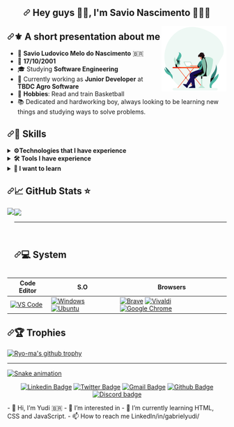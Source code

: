 <article class="markdown-body entry-content container-lg f5" itemprop="text"><h1 align="center"><a id="user-content--hey-guys--im-savio-nascimento----" class="anchor" aria-hidden="true" href="#-hey-guys--im-savio-nascimento----"><svg class="octicon octicon-link" viewBox="0 0 16 16" version="1.1" width="16" height="16" aria-hidden="true"><path fill-rule="evenodd" d="M7.775 3.275a.75.75 0 001.06 1.06l1.25-1.25a2 2 0 112.83 2.83l-2.5 2.5a2 2 0 01-2.83 0 .75.75 0 00-1.06 1.06 3.5 3.5 0 004.95 0l2.5-2.5a3.5 3.5 0 00-4.95-4.95l-1.25 1.25zm-4.69 9.64a2 2 0 010-2.83l2.5-2.5a2 2 0 012.83 0 .75.75 0 001.06-1.06 3.5 3.5 0 00-4.95 0l-2.5 2.5a3.5 3.5 0 004.95 4.95l1.25-1.25a.75.75 0 00-1.06-1.06l-1.25 1.25a2 2 0 01-2.83 0z"></path></svg></a> Hey guys 👋🏽, I'm Savio Nascimento  👨🏽&zwj;💻  </h1>
<div align="right">
</div>
<p><a target="_blank" rel="noopener noreferrer" href="https://github.com/chandan-reddy-k/chandan-reddy-k/blob/master/assets/coding.gif"><img src="https://github.com/chandan-reddy-k/chandan-reddy-k/raw/master/assets/coding.gif" width="150" align="right" style="max-width: 100%;"></a></p>
<h2><a id="user-content-️-a-short-presentation-about-me" class="anchor" aria-hidden="true" href="#️-a-short-presentation-about-me"><svg class="octicon octicon-link" viewBox="0 0 16 16" version="1.1" width="16" height="16" aria-hidden="true"><path fill-rule="evenodd" d="M7.775 3.275a.75.75 0 001.06 1.06l1.25-1.25a2 2 0 112.83 2.83l-2.5 2.5a2 2 0 01-2.83 0 .75.75 0 00-1.06 1.06 3.5 3.5 0 004.95 0l2.5-2.5a3.5 3.5 0 00-4.95-4.95l-1.25 1.25zm-4.69 9.64a2 2 0 010-2.83l2.5-2.5a2 2 0 012.83 0 .75.75 0 001.06-1.06 3.5 3.5 0 00-4.95 0l-2.5 2.5a3.5 3.5 0 004.95 4.95l1.25-1.25a.75.75 0 00-1.06-1.06l-1.25 1.25a2 2 0 01-2.83 0z"></path></svg></a><g-emoji class="g-emoji" alias="fleur_de_lis" fallback-src="https://github.githubassets.com/images/icons/emoji/unicode/269c.png">⚜️</g-emoji> A short presentation about me</h2>
<ul>
<li><g-emoji class="g-emoji" alias="telescope" fallback-src="https://github.githubassets.com/images/icons/emoji/unicode/1f52d.png">🔭</g-emoji> <strong>Savio Ludovico Melo do Nascimento</strong> <g-emoji class="g-emoji" alias="brazil" fallback-src="https://github.githubassets.com/images/icons/emoji/unicode/1f1e7-1f1f7.png">🇧🇷</g-emoji></li>
<li><g-emoji class="g-emoji" alias="tada" fallback-src="https://github.githubassets.com/images/icons/emoji/unicode/1f389.png">🎉</g-emoji> <strong>17/10/2001</strong></li>
<li><g-emoji class="g-emoji" alias="mortar_board" fallback-src="https://github.githubassets.com/images/icons/emoji/unicode/1f393.png">🎓</g-emoji> Studying <strong>Software Engineering</strong></li>
<li><g-emoji class="g-emoji" alias="seedling" fallback-src="https://github.githubassets.com/images/icons/emoji/unicode/1f331.png">🌱</g-emoji> Currently working as <strong>Junior Developer</strong> at <strong>TBDC Agro Software</strong></li>
<li><g-emoji class="g-emoji" alias="basketball" fallback-src="https://github.githubassets.com/images/icons/emoji/unicode/1f3c0.png">🏀</g-emoji> <strong>Hobbies</strong>: Read and train Basketball</li>
<li><g-emoji class="g-emoji" alias="books" fallback-src="https://github.githubassets.com/images/icons/emoji/unicode/1f4da.png">📚</g-emoji> Dedicated and hardworking boy, always looking to be learning new things and studying ways to solve problems.</li>
</ul>

<h2><a id="user-content--skills" class="anchor" aria-hidden="true" href="#-skills"><svg class="octicon octicon-link" viewBox="0 0 16 16" version="1.1" width="16" height="16" aria-hidden="true"><path fill-rule="evenodd" d="M7.775 3.275a.75.75 0 001.06 1.06l1.25-1.25a2 2 0 112.83 2.83l-2.5 2.5a2 2 0 01-2.83 0 .75.75 0 00-1.06 1.06 3.5 3.5 0 004.95 0l2.5-2.5a3.5 3.5 0 00-4.95-4.95l-1.25 1.25zm-4.69 9.64a2 2 0 010-2.83l2.5-2.5a2 2 0 012.83 0 .75.75 0 001.06-1.06 3.5 3.5 0 00-4.95 0l-2.5 2.5a3.5 3.5 0 004.95 4.95l1.25-1.25a.75.75 0 00-1.06-1.06l-1.25 1.25a2 2 0 01-2.83 0z"></path></svg></a><g-emoji class="g-emoji" alias="briefcase" fallback-src="https://github.githubassets.com/images/icons/emoji/unicode/1f4bc.png">💼</g-emoji> Skills</h2>
<details>
<summary>
  <strong><g-emoji class="g-emoji" alias="gear" fallback-src="https://github.githubassets.com/images/icons/emoji/unicode/2699.png">⚙</g-emoji>Technologies that I have experience</strong>
</summary>
<br>
<p><a target="_blank" rel="noopener noreferrer" href="https://camo.githubusercontent.com/1552d2596cea2d6a701b5df74c7fecfd7e3af38daf3de396c40dee419139a266/68747470733a2f2f696d672e736869656c64732e696f2f62616467652f48544d4c352d4533344632363f7374796c653d666c6174266c6f676f3d68746d6c35266c6f676f436f6c6f723d7768697465"><img src="https://camo.githubusercontent.com/1552d2596cea2d6a701b5df74c7fecfd7e3af38daf3de396c40dee419139a266/68747470733a2f2f696d672e736869656c64732e696f2f62616467652f48544d4c352d4533344632363f7374796c653d666c6174266c6f676f3d68746d6c35266c6f676f436f6c6f723d7768697465" alt="HTML5" data-canonical-src="https://img.shields.io/badge/HTML5-E34F26?style=flat&amp;logo=html5&amp;logoColor=white" style="max-width: 100%;"></a>
<a target="_blank" rel="noopener noreferrer" href="https://camo.githubusercontent.com/aa89e8c48bfb66401e4886a979b805fd74e45f50540efe10a90c76c3d96e2488/68747470733a2f2f696d672e736869656c64732e696f2f62616467652f435353332d3135373242363f7374796c653d666c6174266c6f676f3d63737333266c6f676f436f6c6f723d7768697465"><img src="https://camo.githubusercontent.com/aa89e8c48bfb66401e4886a979b805fd74e45f50540efe10a90c76c3d96e2488/68747470733a2f2f696d672e736869656c64732e696f2f62616467652f435353332d3135373242363f7374796c653d666c6174266c6f676f3d63737333266c6f676f436f6c6f723d7768697465" alt="CSS3" data-canonical-src="https://img.shields.io/badge/CSS3-1572B6?style=flat&amp;logo=css3&amp;logoColor=white" style="max-width: 100%;"></a>
<a target="_blank" rel="noopener noreferrer" href="https://camo.githubusercontent.com/084c9f1ebe6a6be54fe329d3a1008906f19a14c658ba92f12e155ecf5b8c56cc/68747470733a2f2f696d672e736869656c64732e696f2f62616467652f4d61726b646f776e2d3030303030303f7374796c653d666c6174266c6f676f3d6d61726b646f776e266c6f676f436f6c6f723d7768697465"><img src="https://camo.githubusercontent.com/084c9f1ebe6a6be54fe329d3a1008906f19a14c658ba92f12e155ecf5b8c56cc/68747470733a2f2f696d672e736869656c64732e696f2f62616467652f4d61726b646f776e2d3030303030303f7374796c653d666c6174266c6f676f3d6d61726b646f776e266c6f676f436f6c6f723d7768697465" alt="Markdown" data-canonical-src="https://img.shields.io/badge/Markdown-000000?style=flat&amp;logo=markdown&amp;logoColor=white" style="max-width: 100%;"></a>
<a target="_blank" rel="noopener noreferrer" href="https://camo.githubusercontent.com/0734b6e3e51fd74ee64632164fe978eeaa0fdc4c3bc8d05b7d47e03c4d8a3203/68747470733a2f2f696d672e736869656c64732e696f2f62616467652f4a6176615363726970742d4637444631453f7374796c653d666c6174266c6f676f3d6a617661736372697074266c6f676f436f6c6f723d626c61636b"><img src="https://camo.githubusercontent.com/0734b6e3e51fd74ee64632164fe978eeaa0fdc4c3bc8d05b7d47e03c4d8a3203/68747470733a2f2f696d672e736869656c64732e696f2f62616467652f4a6176615363726970742d4637444631453f7374796c653d666c6174266c6f676f3d6a617661736372697074266c6f676f436f6c6f723d626c61636b" alt="JavaScript" data-canonical-src="https://img.shields.io/badge/JavaScript-F7DF1E?style=flat&amp;logo=javascript&amp;logoColor=black" style="max-width: 100%;"></a>
<a target="_blank" rel="noopener noreferrer" href="https://camo.githubusercontent.com/a7b6a069b450cce21b831c61287ef944c6b21d0b800b0f4607b48dbd75850974/68747470733a2f2f696d672e736869656c64732e696f2f62616467652f547970655363726970742d3030374143433f7374796c653d666c6174266c6f676f3d74797065736372697074266c6f676f436f6c6f723d7768697465"><img src="https://camo.githubusercontent.com/a7b6a069b450cce21b831c61287ef944c6b21d0b800b0f4607b48dbd75850974/68747470733a2f2f696d672e736869656c64732e696f2f62616467652f547970655363726970742d3030374143433f7374796c653d666c6174266c6f676f3d74797065736372697074266c6f676f436f6c6f723d7768697465" alt="TypeScript" data-canonical-src="https://img.shields.io/badge/TypeScript-007ACC?style=flat&amp;logo=typescript&amp;logoColor=white" style="max-width: 100%;"></a>
<a target="_blank" rel="noopener noreferrer" href="https://camo.githubusercontent.com/ec5f891b7745d1db84884e6febdd9a87dfe5ceead344c35544a82cd08a1c0006/68747470733a2f2f696d672e736869656c64732e696f2f62616467652f5675652e6a732d3335343935453f7374796c653d666c6174266c6f676f3d767565646f746a73266c6f676f436f6c6f723d344643303844"><img src="https://camo.githubusercontent.com/ec5f891b7745d1db84884e6febdd9a87dfe5ceead344c35544a82cd08a1c0006/68747470733a2f2f696d672e736869656c64732e696f2f62616467652f5675652e6a732d3335343935453f7374796c653d666c6174266c6f676f3d767565646f746a73266c6f676f436f6c6f723d344643303844" alt="VueJS" data-canonical-src="https://img.shields.io/badge/Vue.js-35495E?style=flat&amp;logo=vuedotjs&amp;logoColor=4FC08D" style="max-width: 100%;"></a>
<a target="_blank" rel="noopener noreferrer" href="https://camo.githubusercontent.com/1425a3b9cb199684008a72e71c59c0e8e371c0030ed4e56edd295774ae3957e5/68747470733a2f2f696d672e736869656c64732e696f2f62616467652f4e6f64652e6a732d3333393933333f7374796c653d666c6174266c6f676f3d6e6f6465646f746a73266c6f676f436f6c6f723d7768697465"><img src="https://camo.githubusercontent.com/1425a3b9cb199684008a72e71c59c0e8e371c0030ed4e56edd295774ae3957e5/68747470733a2f2f696d672e736869656c64732e696f2f62616467652f4e6f64652e6a732d3333393933333f7374796c653d666c6174266c6f676f3d6e6f6465646f746a73266c6f676f436f6c6f723d7768697465" alt="NodeJS" data-canonical-src="https://img.shields.io/badge/Node.js-339933?style=flat&amp;logo=nodedotjs&amp;logoColor=white" style="max-width: 100%;"></a>
<a target="_blank" rel="noopener noreferrer" href="https://camo.githubusercontent.com/f3b00e51e1d8c3ee05d6fcf81d7e33eb134968afa60fd2ff5888c5b7d7100bcd/68747470733a2f2f696d672e736869656c64732e696f2f62616467652f2d6a6573742d2532334332313332353f7374796c653d666c6174266c6f676f3d6a657374266c6f676f436f6c6f723d7768697465"><img src="https://camo.githubusercontent.com/f3b00e51e1d8c3ee05d6fcf81d7e33eb134968afa60fd2ff5888c5b7d7100bcd/68747470733a2f2f696d672e736869656c64732e696f2f62616467652f2d6a6573742d2532334332313332353f7374796c653d666c6174266c6f676f3d6a657374266c6f676f436f6c6f723d7768697465" alt="Jest" data-canonical-src="https://img.shields.io/badge/-jest-%23C21325?style=flat&amp;logo=jest&amp;logoColor=white" style="max-width: 100%;"></a></p>
</details>
<details>
<summary>
  <strong><g-emoji class="g-emoji" alias="hammer_and_wrench" fallback-src="https://github.githubassets.com/images/icons/emoji/unicode/1f6e0.png">🛠</g-emoji> Tools I have experience</strong>
</summary>
<br>
<p><a target="_blank" rel="noopener noreferrer" href="https://camo.githubusercontent.com/247482f492e6ae85ac3ff395730acfdf85d3b98198096e772da9fb315de1f484/68747470733a2f2f696d672e736869656c64732e696f2f62616467652f4769742d4630353033323f7374796c653d666c6174266c6f676f3d676974266c6f676f436f6c6f723d7768697465"><img src="https://camo.githubusercontent.com/247482f492e6ae85ac3ff395730acfdf85d3b98198096e772da9fb315de1f484/68747470733a2f2f696d672e736869656c64732e696f2f62616467652f4769742d4630353033323f7374796c653d666c6174266c6f676f3d676974266c6f676f436f6c6f723d7768697465" alt="Git" data-canonical-src="https://img.shields.io/badge/Git-F05032?style=flat&amp;logo=git&amp;logoColor=white" style="max-width: 100%;"></a>
<a target="_blank" rel="noopener noreferrer" href="https://camo.githubusercontent.com/dc72fe73865526f2b304a96f878f8aa8ee311bf06f498175db3179e35d1e2c71/68747470733a2f2f696d672e736869656c64732e696f2f62616467652f4769744875622d3130303030303f7374796c653d666c6174266c6f676f3d676974687562266c6f676f436f6c6f723d7768697465"><img src="https://camo.githubusercontent.com/dc72fe73865526f2b304a96f878f8aa8ee311bf06f498175db3179e35d1e2c71/68747470733a2f2f696d672e736869656c64732e696f2f62616467652f4769744875622d3130303030303f7374796c653d666c6174266c6f676f3d676974687562266c6f676f436f6c6f723d7768697465" alt="GitHub" data-canonical-src="https://img.shields.io/badge/GitHub-100000?style=flat&amp;logo=github&amp;logoColor=white" style="max-width: 100%;"></a>
<a target="_blank" rel="noopener noreferrer" href="https://camo.githubusercontent.com/1b756736e374960a174cb6f65083804b2052cd6f6e997af84206794e2ca77f71/68747470733a2f2f696d672e736869656c64732e696f2f62616467652f506f73746d616e2d4646364333373f7374796c653d666c6174266c6f676f3d506f73746d616e266c6f676f436f6c6f723d7768697465"><img src="https://camo.githubusercontent.com/1b756736e374960a174cb6f65083804b2052cd6f6e997af84206794e2ca77f71/68747470733a2f2f696d672e736869656c64732e696f2f62616467652f506f73746d616e2d4646364333373f7374796c653d666c6174266c6f676f3d506f73746d616e266c6f676f436f6c6f723d7768697465" alt="Postman" data-canonical-src="https://img.shields.io/badge/Postman-FF6C37?style=flat&amp;logo=Postman&amp;logoColor=white" style="max-width: 100%;"></a>
<a target="_blank" rel="noopener noreferrer" href="https://camo.githubusercontent.com/89a656890773c7f94e7bd49ebe22981d9154ee1bf26f8f5a149b9f3811836963/68747470733a2f2f696d672e736869656c64732e696f2f62616467652f417a7572655f4465764f70732d3030373844373f7374796c653d666c6174266c6f676f3d617a7572652d6465766f7073266c6f676f436f6c6f723d7768697465"><img src="https://camo.githubusercontent.com/89a656890773c7f94e7bd49ebe22981d9154ee1bf26f8f5a149b9f3811836963/68747470733a2f2f696d672e736869656c64732e696f2f62616467652f417a7572655f4465764f70732d3030373844373f7374796c653d666c6174266c6f676f3d617a7572652d6465766f7073266c6f676f436f6c6f723d7768697465" alt="Azure" data-canonical-src="https://img.shields.io/badge/Azure_DevOps-0078D7?style=flat&amp;logo=azure-devops&amp;logoColor=white" style="max-width: 100%;"></a>
<a target="_blank" rel="noopener noreferrer" href="https://camo.githubusercontent.com/18a8c410d376e898044da2f57db74cac44a5d638983a8c6647ed5ca1fb0c0e60/68747470733a2f2f696d672e736869656c64732e696f2f62616467652f4e6f74696f6e2d2532333030303030302e7376673f7374796c653d666c6174266c6f676f3d6e6f74696f6e266c6f676f436f6c6f723d7768697465"><img src="https://camo.githubusercontent.com/18a8c410d376e898044da2f57db74cac44a5d638983a8c6647ed5ca1fb0c0e60/68747470733a2f2f696d672e736869656c64732e696f2f62616467652f4e6f74696f6e2d2532333030303030302e7376673f7374796c653d666c6174266c6f676f3d6e6f74696f6e266c6f676f436f6c6f723d7768697465" alt="Notion" data-canonical-src="https://img.shields.io/badge/Notion-%23000000.svg?style=flat&amp;logo=notion&amp;logoColor=white" style="max-width: 100%;"></a>
<a target="_blank" rel="noopener noreferrer" href="https://camo.githubusercontent.com/81e833b7c54a2e6e3230d729503aa94f92e72c196d3757a02c251d6a7ad3172e/68747470733a2f2f696d672e736869656c64732e696f2f62616467652f76657263656c2d2532333030303030302e7376673f7374796c653d666c6174266c6f676f3d76657263656c266c6f676f436f6c6f723d7768697465"><img src="https://camo.githubusercontent.com/81e833b7c54a2e6e3230d729503aa94f92e72c196d3757a02c251d6a7ad3172e/68747470733a2f2f696d672e736869656c64732e696f2f62616467652f76657263656c2d2532333030303030302e7376673f7374796c653d666c6174266c6f676f3d76657263656c266c6f676f436f6c6f723d7768697465" alt="Vercel" data-canonical-src="https://img.shields.io/badge/vercel-%23000000.svg?style=flat&amp;logo=vercel&amp;logoColor=white" style="max-width: 100%;"></a>
<a target="_blank" rel="noopener noreferrer" href="https://camo.githubusercontent.com/f57032cdfa9884f57d69ede973b7c876a17afe1519b0aa271e06299651afbf81/68747470733a2f2f696d672e736869656c64732e696f2f62616467652f446973636f72642d3732383944413f7374796c653d666c6174266c6f676f3d646973636f7264266c6f676f436f6c6f723d7768697465"><img src="https://camo.githubusercontent.com/f57032cdfa9884f57d69ede973b7c876a17afe1519b0aa271e06299651afbf81/68747470733a2f2f696d672e736869656c64732e696f2f62616467652f446973636f72642d3732383944413f7374796c653d666c6174266c6f676f3d646973636f7264266c6f676f436f6c6f723d7768697465" alt="Discord" data-canonical-src="https://img.shields.io/badge/Discord-7289DA?style=flat&amp;logo=discord&amp;logoColor=white" style="max-width: 100%;"></a>
<a target="_blank" rel="noopener noreferrer" href="https://camo.githubusercontent.com/0f7e00f902e730176ebe71e96e0b73b33af5e1e9f1914a9fa72f1bcb1ff7f3d2/68747470733a2f2f696d672e736869656c64732e696f2f62616467652f6e706d2d4342333833373f7374796c653d666c6174266c6f676f3d6e706d266c6f676f436f6c6f723d7768697465"><img src="https://camo.githubusercontent.com/0f7e00f902e730176ebe71e96e0b73b33af5e1e9f1914a9fa72f1bcb1ff7f3d2/68747470733a2f2f696d672e736869656c64732e696f2f62616467652f6e706d2d4342333833373f7374796c653d666c6174266c6f676f3d6e706d266c6f676f436f6c6f723d7768697465" alt="NPM" data-canonical-src="https://img.shields.io/badge/npm-CB3837?style=flat&amp;logo=npm&amp;logoColor=white" style="max-width: 100%;"></a>
<a target="_blank" rel="noopener noreferrer" href="https://camo.githubusercontent.com/d33ca31f62f16831e344872f4640355b3121ecde7999ad26e757531a73113e36/68747470733a2f2f696d672e736869656c64732e696f2f62616467652f5961726e2d3243384542423f7374796c653d666c6174266c6f676f3d7961726e266c6f676f436f6c6f723d7768697465"><img src="https://camo.githubusercontent.com/d33ca31f62f16831e344872f4640355b3121ecde7999ad26e757531a73113e36/68747470733a2f2f696d672e736869656c64732e696f2f62616467652f5961726e2d3243384542423f7374796c653d666c6174266c6f676f3d7961726e266c6f676f436f6c6f723d7768697465" alt="Yarn" data-canonical-src="https://img.shields.io/badge/Yarn-2C8EBB?style=flat&amp;logo=yarn&amp;logoColor=white" style="max-width: 100%;"></a></p>
</details>
<details>
<summary>
<strong><g-emoji class="g-emoji" alias="memo" fallback-src="https://github.githubassets.com/images/icons/emoji/unicode/1f4dd.png">📝</g-emoji> I want to learn</strong>
</summary>
<br>
<p><a target="_blank" rel="noopener noreferrer" href="https://camo.githubusercontent.com/e10320df09d2d95e5a1cc8f0ce1b52538db9d62eff2725f3a594995babae60c7/68747470733a2f2f696d672e736869656c64732e696f2f62616467652f52656163742d3230323332413f7374796c653d666c6174266c6f676f3d7265616374266c6f676f436f6c6f723d363144414642"><img src="https://camo.githubusercontent.com/e10320df09d2d95e5a1cc8f0ce1b52538db9d62eff2725f3a594995babae60c7/68747470733a2f2f696d672e736869656c64732e696f2f62616467652f52656163742d3230323332413f7374796c653d666c6174266c6f676f3d7265616374266c6f676f436f6c6f723d363144414642" alt="React" data-canonical-src="https://img.shields.io/badge/React-20232A?style=flat&amp;logo=react&amp;logoColor=61DAFB" style="max-width: 100%;"></a>
<a target="_blank" rel="noopener noreferrer" href="https://camo.githubusercontent.com/6178b4016d360ef3727dd426c34b2cb4fa3d2b402c9725725c40a358815c1e0d/68747470733a2f2f696d672e736869656c64732e696f2f62616467652f5048502d3737374242343f7374796c653d666c6174266c6f676f3d706870266c6f676f436f6c6f723d7768697465"><img src="https://camo.githubusercontent.com/6178b4016d360ef3727dd426c34b2cb4fa3d2b402c9725725c40a358815c1e0d/68747470733a2f2f696d672e736869656c64732e696f2f62616467652f5048502d3737374242343f7374796c653d666c6174266c6f676f3d706870266c6f676f436f6c6f723d7768697465" alt="PHP" data-canonical-src="https://img.shields.io/badge/PHP-777BB4?style=flat&amp;logo=php&amp;logoColor=white" style="max-width: 100%;"></a>
<a target="_blank" rel="noopener noreferrer" href="https://camo.githubusercontent.com/b826072d47a225dd1d3c430e220970cecb331fae79e6a504c412494e98079797/68747470733a2f2f696d672e736869656c64732e696f2f62616467652f4d7953514c2d3030303030463f7374796c653d666c6174266c6f676f3d6d7973716c266c6f676f436f6c6f723d7768697465"><img src="https://camo.githubusercontent.com/b826072d47a225dd1d3c430e220970cecb331fae79e6a504c412494e98079797/68747470733a2f2f696d672e736869656c64732e696f2f62616467652f4d7953514c2d3030303030463f7374796c653d666c6174266c6f676f3d6d7973716c266c6f676f436f6c6f723d7768697465" alt="SQL" data-canonical-src="https://img.shields.io/badge/MySQL-00000F?style=flat&amp;logo=mysql&amp;logoColor=white" style="max-width: 100%;"></a>
<a target="_blank" rel="noopener noreferrer" href="https://camo.githubusercontent.com/87cb211cc18163be81b86e0ed6304dee68c81b9ed0604d419d63e7ecadb0552a/68747470733a2f2f696d672e736869656c64732e696f2f62616467652f534153532d686f7470696e6b2e7376673f7374796c653d666c6174266c6f676f3d53415353266c6f676f436f6c6f723d7768697465"><img src="https://camo.githubusercontent.com/87cb211cc18163be81b86e0ed6304dee68c81b9ed0604d419d63e7ecadb0552a/68747470733a2f2f696d672e736869656c64732e696f2f62616467652f534153532d686f7470696e6b2e7376673f7374796c653d666c6174266c6f676f3d53415353266c6f676f436f6c6f723d7768697465" alt="SASS" data-canonical-src="https://img.shields.io/badge/SASS-hotpink.svg?style=flat&amp;logo=SASS&amp;logoColor=white" style="max-width: 100%;"></a>
<a target="_blank" rel="noopener noreferrer" href="https://camo.githubusercontent.com/5414ad14df60afc3e78ab2e2041a33c2f70f2da6b6bf70c0a7e5c37974c587ad/68747470733a2f2f696d672e736869656c64732e696f2f62616467652f567565746966792d3138363743303f7374796c653d666c6174266c6f676f3d76756574696679266c6f676f436f6c6f723d414544444646"><img src="https://camo.githubusercontent.com/5414ad14df60afc3e78ab2e2041a33c2f70f2da6b6bf70c0a7e5c37974c587ad/68747470733a2f2f696d672e736869656c64732e696f2f62616467652f567565746966792d3138363743303f7374796c653d666c6174266c6f676f3d76756574696679266c6f676f436f6c6f723d414544444646" alt="Vuetify" data-canonical-src="https://img.shields.io/badge/Vuetify-1867C0?style=flat&amp;logo=vuetify&amp;logoColor=AEDDFF" style="max-width: 100%;"></a>
<a target="_blank" rel="noopener noreferrer" href="https://camo.githubusercontent.com/e78bce46905ecdba2f3847c0f60cd0f29f238085f9a4a9dc1c8052d4a3e8219b/68747470733a2f2f696d672e736869656c64732e696f2f62616467652f4d6f6e676f44422d3445413934423f7374796c653d666c6174266c6f676f3d6d6f6e676f6462266c6f676f436f6c6f723d7768697465"><img src="https://camo.githubusercontent.com/e78bce46905ecdba2f3847c0f60cd0f29f238085f9a4a9dc1c8052d4a3e8219b/68747470733a2f2f696d672e736869656c64732e696f2f62616467652f4d6f6e676f44422d3445413934423f7374796c653d666c6174266c6f676f3d6d6f6e676f6462266c6f676f436f6c6f723d7768697465" alt="MongoDB" data-canonical-src="https://img.shields.io/badge/MongoDB-4EA94B?style=flat&amp;logo=mongodb&amp;logoColor=white" style="max-width: 100%;"></a>
<a target="_blank" rel="noopener noreferrer" href="https://camo.githubusercontent.com/1be87b9af49d8bf9852012659906080f489982094256776dbd832f2aae279024/68747470733a2f2f696d672e736869656c64732e696f2f62616467652f496e736f6d6e69612d3538343962653f7374796c653d666c6174266c6f676f3d496e736f6d6e6961266c6f676f436f6c6f723d7768697465"><img src="https://camo.githubusercontent.com/1be87b9af49d8bf9852012659906080f489982094256776dbd832f2aae279024/68747470733a2f2f696d672e736869656c64732e696f2f62616467652f496e736f6d6e69612d3538343962653f7374796c653d666c6174266c6f676f3d496e736f6d6e6961266c6f676f436f6c6f723d7768697465" alt="Insomnia" data-canonical-src="https://img.shields.io/badge/Insomnia-5849be?style=flat&amp;logo=Insomnia&amp;logoColor=white" style="max-width: 100%;"></a>
<a target="_blank" rel="noopener noreferrer" href="https://camo.githubusercontent.com/710d3cde6112b1fab8db0973fcd0dfe4fa87372027d2310c60f17c3e68fff320/68747470733a2f2f696d672e736869656c64732e696f2f62616467652f426f6f7473747261702d3536334437433f7374796c653d666c6174266c6f676f3d626f6f747374726170266c6f676f436f6c6f723d7768697465"><img src="https://camo.githubusercontent.com/710d3cde6112b1fab8db0973fcd0dfe4fa87372027d2310c60f17c3e68fff320/68747470733a2f2f696d672e736869656c64732e696f2f62616467652f426f6f7473747261702d3536334437433f7374796c653d666c6174266c6f676f3d626f6f747374726170266c6f676f436f6c6f723d7768697465" alt="Bootstrap" data-canonical-src="https://img.shields.io/badge/Bootstrap-563D7C?style=flat&amp;logo=bootstrap&amp;logoColor=white" style="max-width: 100%;"></a>
<a target="_blank" rel="noopener noreferrer" href="https://camo.githubusercontent.com/ddb988fb6ac8b7d00be91da770a8ed31c390445d8b1c6b9fcc1f05c397e92d23/68747470733a2f2f696d672e736869656c64732e696f2f62616467652f7374796c65642d2d636f6d706f6e656e74732d4442373039333f7374796c653d666c6174266c6f676f3d7374796c65642d636f6d706f6e656e7473266c6f676f436f6c6f723d7768697465"><img src="https://camo.githubusercontent.com/ddb988fb6ac8b7d00be91da770a8ed31c390445d8b1c6b9fcc1f05c397e92d23/68747470733a2f2f696d672e736869656c64732e696f2f62616467652f7374796c65642d2d636f6d706f6e656e74732d4442373039333f7374796c653d666c6174266c6f676f3d7374796c65642d636f6d706f6e656e7473266c6f676f436f6c6f723d7768697465" alt="StyledComponents" data-canonical-src="https://img.shields.io/badge/styled--components-DB7093?style=flat&amp;logo=styled-components&amp;logoColor=white" style="max-width: 100%;"></a>
<a target="_blank" rel="noopener noreferrer" href="https://camo.githubusercontent.com/dee7c6cfcc94e62dba89e3f05ba94d9712081c9aeaed04f8bf8ada42e3ede5f0/68747470733a2f2f696d672e736869656c64732e696f2f62616467652f4d6174657269616c2d2d55492d3030383143423f7374796c653d666c6174266c6f676f3d6d6174657269616c2d7569266c6f676f436f6c6f723d7768697465"><img src="https://camo.githubusercontent.com/dee7c6cfcc94e62dba89e3f05ba94d9712081c9aeaed04f8bf8ada42e3ede5f0/68747470733a2f2f696d672e736869656c64732e696f2f62616467652f4d6174657269616c2d2d55492d3030383143423f7374796c653d666c6174266c6f676f3d6d6174657269616c2d7569266c6f676f436f6c6f723d7768697465" alt="MaterialUi" data-canonical-src="https://img.shields.io/badge/Material--UI-0081CB?style=flat&amp;logo=material-ui&amp;logoColor=white" style="max-width: 100%;"></a>
<a target="_blank" rel="noopener noreferrer" href="https://camo.githubusercontent.com/9cdcf1ca1f7f9e898da7c26e02d7b7a778bb11fa3828c801736850bfca66043d/68747470733a2f2f696d672e736869656c64732e696f2f62616467652f6e7578742e6a732d3030433538453f7374796c653d666c6174266c6f676f3d6e757874646f746a73266c6f676f436f6c6f723d7768697465"><img src="https://camo.githubusercontent.com/9cdcf1ca1f7f9e898da7c26e02d7b7a778bb11fa3828c801736850bfca66043d/68747470733a2f2f696d672e736869656c64732e696f2f62616467652f6e7578742e6a732d3030433538453f7374796c653d666c6174266c6f676f3d6e757874646f746a73266c6f676f436f6c6f723d7768697465" alt="NuxtJs" data-canonical-src="https://img.shields.io/badge/nuxt.js-00C58E?style=flat&amp;logo=nuxtdotjs&amp;logoColor=white" style="max-width: 100%;"></a>
<a target="_blank" rel="noopener noreferrer" href="https://camo.githubusercontent.com/dd6b3647656fc558ed55910fd45f6423b5f5d4cdc2db731fe505b8cf6e3785f3/68747470733a2f2f696d672e736869656c64732e696f2f62616467652f42756c6d612d3030443142322e7376673f7374796c653d666c6174266c6f676f3d42756c6d61266c6f676f436f6c6f723d7768697465"><img src="https://camo.githubusercontent.com/dd6b3647656fc558ed55910fd45f6423b5f5d4cdc2db731fe505b8cf6e3785f3/68747470733a2f2f696d672e736869656c64732e696f2f62616467652f42756c6d612d3030443142322e7376673f7374796c653d666c6174266c6f676f3d42756c6d61266c6f676f436f6c6f723d7768697465" alt="Bulma" data-canonical-src="https://img.shields.io/badge/Bulma-00D1B2.svg?style=flat&amp;logo=Bulma&amp;logoColor=white" style="max-width: 100%;"></a>
<a target="_blank" rel="noopener noreferrer" href="https://camo.githubusercontent.com/07fd883f7645eff5b652257af43927bd0027a65b9798ef91c5a35766b7d573a3/68747470733a2f2f696d672e736869656c64732e696f2f62616467652f6e6578742e6a732d3030303030303f7374796c653d666c6174266c6f676f3d6e657874646f746a73266c6f676f436f6c6f723d7768697465"><img src="https://camo.githubusercontent.com/07fd883f7645eff5b652257af43927bd0027a65b9798ef91c5a35766b7d573a3/68747470733a2f2f696d672e736869656c64732e696f2f62616467652f6e6578742e6a732d3030303030303f7374796c653d666c6174266c6f676f3d6e657874646f746a73266c6f676f436f6c6f723d7768697465" alt="NextJs" data-canonical-src="https://img.shields.io/badge/next.js-000000?style=flat&amp;logo=nextdotjs&amp;logoColor=white" style="max-width: 100%;"></a>
<a target="_blank" rel="noopener noreferrer" href="https://camo.githubusercontent.com/fda4f86f05378025088132d6aa179004787b865e97c28addd9df9c262bcb89ae/68747470733a2f2f696d672e736869656c64732e696f2f62616467652f66697265626173652d6666636132383f7374796c653d666c6174266c6f676f3d6669726562617365266c6f676f436f6c6f723d626c61636b"><img src="https://camo.githubusercontent.com/fda4f86f05378025088132d6aa179004787b865e97c28addd9df9c262bcb89ae/68747470733a2f2f696d672e736869656c64732e696f2f62616467652f66697265626173652d6666636132383f7374796c653d666c6174266c6f676f3d6669726562617365266c6f676f436f6c6f723d626c61636b" alt="Firebase" data-canonical-src="https://img.shields.io/badge/firebase-ffca28?style=flat&amp;logo=firebase&amp;logoColor=black" style="max-width: 100%;"></a>
<a target="_blank" rel="noopener noreferrer" href="https://camo.githubusercontent.com/f9ce1251ec0ff1f1bde2cb1bea3fc54dd287ff262be51710e42133bc9a7572b5/68747470733a2f2f696d672e736869656c64732e696f2f62616467652f7374726170692d3265376565613f7374796c653d666c6174266c6f676f3d737472617069266c6f676f436f6c6f723d7768697465"><img src="https://camo.githubusercontent.com/f9ce1251ec0ff1f1bde2cb1bea3fc54dd287ff262be51710e42133bc9a7572b5/68747470733a2f2f696d672e736869656c64732e696f2f62616467652f7374726170692d3265376565613f7374796c653d666c6174266c6f676f3d737472617069266c6f676f436f6c6f723d7768697465" alt="Strapi" data-canonical-src="https://img.shields.io/badge/strapi-2e7eea?style=flat&amp;logo=strapi&amp;logoColor=white" style="max-width: 100%;"></a>
<a target="_blank" rel="noopener noreferrer" href="https://camo.githubusercontent.com/c87a6c949283f15b4f67d8864b883395d9a0c9f75175bf50f482d5ee18d14d06/68747470733a2f2f696d672e736869656c64732e696f2f62616467652f7765627061636b2d2532333844443646392e7376673f7374796c653d666c6174266c6f676f3d7765627061636b266c6f676f436f6c6f723d626c61636b"><img src="https://camo.githubusercontent.com/c87a6c949283f15b4f67d8864b883395d9a0c9f75175bf50f482d5ee18d14d06/68747470733a2f2f696d672e736869656c64732e696f2f62616467652f7765627061636b2d2532333844443646392e7376673f7374796c653d666c6174266c6f676f3d7765627061636b266c6f676f436f6c6f723d626c61636b" alt="Webpack" data-canonical-src="https://img.shields.io/badge/webpack-%238DD6F9.svg?style=flat&amp;logo=webpack&amp;logoColor=black" style="max-width: 100%;"></a>
<a target="_blank" rel="noopener noreferrer" href="https://camo.githubusercontent.com/f500e250935a540c4c03221c68319a85630e4e5f3107485f41dac63be6aa466e/68747470733a2f2f696d672e736869656c64732e696f2f62616467652f496f6e69632d3338383046463f7374796c653d666c6174266c6f676f3d696f6e6963266c6f676f436f6c6f723d7768697465"><img src="https://camo.githubusercontent.com/f500e250935a540c4c03221c68319a85630e4e5f3107485f41dac63be6aa466e/68747470733a2f2f696d672e736869656c64732e696f2f62616467652f496f6e69632d3338383046463f7374796c653d666c6174266c6f676f3d696f6e6963266c6f676f436f6c6f723d7768697465" alt="Ionic" data-canonical-src="https://img.shields.io/badge/Ionic-3880FF?style=flat&amp;logo=ionic&amp;logoColor=white" style="max-width: 100%;"></a>
<a target="_blank" rel="noopener noreferrer" href="https://camo.githubusercontent.com/31e093e2c90e003ff67d8255aa91f22c746b8e1f9f2ac6449baf09654e988436/68747470733a2f2f696d672e736869656c64732e696f2f62616467652f456c656374726f6e2d3139313937303f7374796c653d666c6174266c6f676f3d456c656374726f6e266c6f676f436f6c6f723d7768697465"><img src="https://camo.githubusercontent.com/31e093e2c90e003ff67d8255aa91f22c746b8e1f9f2ac6449baf09654e988436/68747470733a2f2f696d672e736869656c64732e696f2f62616467652f456c656374726f6e2d3139313937303f7374796c653d666c6174266c6f676f3d456c656374726f6e266c6f676f436f6c6f723d7768697465" alt="Electron.js" data-canonical-src="https://img.shields.io/badge/Electron-191970?style=flat&amp;logo=Electron&amp;logoColor=white" style="max-width: 100%;"></a>
<a target="_blank" rel="noopener noreferrer" href="https://camo.githubusercontent.com/581474a61d4b0a57672af9c407a2932f21d3316b9d262cc4746e2d285985200c/68747470733a2f2f696d672e736869656c64732e696f2f62616467652f52656163745f4e61746976652d3230323332413f7374796c653d666c6174266c6f676f3d7265616374266c6f676f436f6c6f723d363144414642"><img src="https://camo.githubusercontent.com/581474a61d4b0a57672af9c407a2932f21d3316b9d262cc4746e2d285985200c/68747470733a2f2f696d672e736869656c64732e696f2f62616467652f52656163745f4e61746976652d3230323332413f7374796c653d666c6174266c6f676f3d7265616374266c6f676f436f6c6f723d363144414642" alt="ReactiveNative" data-canonical-src="https://img.shields.io/badge/React_Native-20232A?style=flat&amp;logo=react&amp;logoColor=61DAFB" style="max-width: 100%;"></a>
<a target="_blank" rel="noopener noreferrer" href="https://camo.githubusercontent.com/8967990bec828e2176208e5710b68f88ba04f23ae007c5977f6dfebeb0e6b6bf/68747470733a2f2f696d672e736869656c64732e696f2f62616467652f2d4669676d612d3036303630363f7374796c653d666c6174266c6f676f3d4669676d61"><img src="https://camo.githubusercontent.com/8967990bec828e2176208e5710b68f88ba04f23ae007c5977f6dfebeb0e6b6bf/68747470733a2f2f696d672e736869656c64732e696f2f62616467652f2d4669676d612d3036303630363f7374796c653d666c6174266c6f676f3d4669676d61" alt="Figma" data-canonical-src="https://img.shields.io/badge/-Figma-060606?style=flat&amp;logo=Figma" style="max-width: 100%;"></a>
<a target="_blank" rel="noopener noreferrer" href="https://camo.githubusercontent.com/e7b9aa5f16dc14657a53a83625343b3786e69a35644c48c8c1c3bf040d17f609/68747470733a2f2f696d672e736869656c64732e696f2f62616467652f4865726f6b752d3433303039383f7374796c653d666c6174266c6f676f3d6865726f6b75266c6f676f436f6c6f723d7768697465"><img src="https://camo.githubusercontent.com/e7b9aa5f16dc14657a53a83625343b3786e69a35644c48c8c1c3bf040d17f609/68747470733a2f2f696d672e736869656c64732e696f2f62616467652f4865726f6b752d3433303039383f7374796c653d666c6174266c6f676f3d6865726f6b75266c6f676f436f6c6f723d7768697465" alt="Heroku" data-canonical-src="https://img.shields.io/badge/Heroku-430098?style=flat&amp;logo=heroku&amp;logoColor=white" style="max-width: 100%;"></a>
<a target="_blank" rel="noopener noreferrer" href="https://camo.githubusercontent.com/c2f5d33b8fb18103b0045f16faac86db4388c347844a240574eec2a5508c6d7c/68747470733a2f2f696d672e736869656c64732e696f2f62616467652f42756566792d3739353744353f7374796c653d666c6174266c6f676f3d6275656679266c6f676f436f6c6f723d343832383945"><img src="https://camo.githubusercontent.com/c2f5d33b8fb18103b0045f16faac86db4388c347844a240574eec2a5508c6d7c/68747470733a2f2f696d672e736869656c64732e696f2f62616467652f42756566792d3739353744353f7374796c653d666c6174266c6f676f3d6275656679266c6f676f436f6c6f723d343832383945" alt="Buefy" data-canonical-src="https://img.shields.io/badge/Buefy-7957D5?style=flat&amp;logo=buefy&amp;logoColor=48289E" style="max-width: 100%;"></a>
<a target="_blank" rel="noopener noreferrer" href="https://camo.githubusercontent.com/b3010a63aacf785d717bfcd6ca376473fc31655e4c2d0f9826504bbebb397a4d/68747470733a2f2f696d672e736869656c64732e696f2f62616467652f657870726573732e6a732d2532333430346435392e7376673f7374796c653d666c6174266c6f676f3d65787072657373266c6f676f436f6c6f723d253233363144414642"><img src="https://camo.githubusercontent.com/b3010a63aacf785d717bfcd6ca376473fc31655e4c2d0f9826504bbebb397a4d/68747470733a2f2f696d672e736869656c64732e696f2f62616467652f657870726573732e6a732d2532333430346435392e7376673f7374796c653d666c6174266c6f676f3d65787072657373266c6f676f436f6c6f723d253233363144414642" alt="Express.js" data-canonical-src="https://img.shields.io/badge/express.js-%23404d59.svg?style=flat&amp;logo=express&amp;logoColor=%2361DAFB" style="max-width: 100%;"></a>
<a target="_blank" rel="noopener noreferrer" href="https://camo.githubusercontent.com/522e83c212ac52ad3b1bde65d8fd1efc14b23a0394fb5cfa27ffcbb926647eb2/68747470733a2f2f696d672e736869656c64732e696f2f62616467652f6e65746c6966792d2532333030303030302e7376673f7374796c653d666c6174266c6f676f3d6e65746c696679266c6f676f436f6c6f723d23303043374237"><img src="https://camo.githubusercontent.com/522e83c212ac52ad3b1bde65d8fd1efc14b23a0394fb5cfa27ffcbb926647eb2/68747470733a2f2f696d672e736869656c64732e696f2f62616467652f6e65746c6966792d2532333030303030302e7376673f7374796c653d666c6174266c6f676f3d6e65746c696679266c6f676f436f6c6f723d23303043374237" alt="Netlify" data-canonical-src="https://img.shields.io/badge/netlify-%23000000.svg?style=flat&amp;logo=netlify&amp;logoColor=#00C7B7" style="max-width: 100%;"></a>
<a target="_blank" rel="noopener noreferrer" href="https://camo.githubusercontent.com/08bee4768ef72a48d6036c78c789362ff66aca54648750e62207bd14a8434b75/68747470733a2f2f696d672e736869656c64732e696f2f62616467652f646f636b65722d2532333064623765642e7376673f7374796c653d666c6174266c6f676f3d646f636b6572266c6f676f436f6c6f723d7768697465"><img src="https://camo.githubusercontent.com/08bee4768ef72a48d6036c78c789362ff66aca54648750e62207bd14a8434b75/68747470733a2f2f696d672e736869656c64732e696f2f62616467652f646f636b65722d2532333064623765642e7376673f7374796c653d666c6174266c6f676f3d646f636b6572266c6f676f436f6c6f723d7768697465" alt="Docker" data-canonical-src="https://img.shields.io/badge/docker-%230db7ed.svg?style=flat&amp;logo=docker&amp;logoColor=white" style="max-width: 100%;"></a>
<a target="_blank" rel="noopener noreferrer" href="https://camo.githubusercontent.com/e1fe447f7dd54f6db7c61170e54c11c8e49606a03cbb080a9a6754ea35c4cdfd/68747470733a2f2f696d672e736869656c64732e696f2f62616467652f426162656c2d4639444333653f7374796c653d666c6174266c6f676f3d626162656c266c6f676f436f6c6f723d626c61636b"><img src="https://camo.githubusercontent.com/e1fe447f7dd54f6db7c61170e54c11c8e49606a03cbb080a9a6754ea35c4cdfd/68747470733a2f2f696d672e736869656c64732e696f2f62616467652f426162656c2d4639444333653f7374796c653d666c6174266c6f676f3d626162656c266c6f676f436f6c6f723d626c61636b" alt="Babel" data-canonical-src="https://img.shields.io/badge/Babel-F9DC3e?style=flat&amp;logo=babel&amp;logoColor=black" style="max-width: 100%;"></a>
<a target="_blank" rel="noopener noreferrer" href="https://camo.githubusercontent.com/bf5645809d602700e56994c5ac5d5e312aa3d4895fd03a8a2ba6e6127821e4b8/68747470733a2f2f696d672e736869656c64732e696f2f62616467652f4772617068516c2d4531303039383f7374796c653d666c6174266c6f676f3d6772617068716c266c6f676f436f6c6f723d7768697465"><img src="https://camo.githubusercontent.com/bf5645809d602700e56994c5ac5d5e312aa3d4895fd03a8a2ba6e6127821e4b8/68747470733a2f2f696d672e736869656c64732e696f2f62616467652f4772617068516c2d4531303039383f7374796c653d666c6174266c6f676f3d6772617068716c266c6f676f436f6c6f723d7768697465" alt="Graphql" data-canonical-src="https://img.shields.io/badge/GraphQl-E10098?style=flat&amp;logo=graphql&amp;logoColor=white" style="max-width: 100%;"></a></p>
</details>
<h2><a id="user-content--github-stats-" class="anchor" aria-hidden="true" href="#-github-stats-"><svg class="octicon octicon-link" viewBox="0 0 16 16" version="1.1" width="16" height="16" aria-hidden="true"><path fill-rule="evenodd" d="M7.775 3.275a.75.75 0 001.06 1.06l1.25-1.25a2 2 0 112.83 2.83l-2.5 2.5a2 2 0 01-2.83 0 .75.75 0 00-1.06 1.06 3.5 3.5 0 004.95 0l2.5-2.5a3.5 3.5 0 00-4.95-4.95l-1.25 1.25zm-4.69 9.64a2 2 0 010-2.83l2.5-2.5a2 2 0 012.83 0 .75.75 0 001.06-1.06 3.5 3.5 0 00-4.95 0l-2.5 2.5a3.5 3.5 0 004.95 4.95l1.25-1.25a.75.75 0 00-1.06-1.06l-1.25 1.25a2 2 0 01-2.83 0z"></path></svg></a><g-emoji class="g-emoji" alias="chart_with_upwards_trend" fallback-src="https://github.githubassets.com/images/icons/emoji/unicode/1f4c8.png">📈</g-emoji> GitHub Stats <g-emoji class="g-emoji" alias="star" fallback-src="https://github.githubassets.com/images/icons/emoji/unicode/2b50.png">⭐</g-emoji></h2>
<a href="https://github.com/savionascimentodev">
  <img align="left" height="160px" src="https://camo.githubusercontent.com/8373db341803232201e923334a818c9f1f0edcf2e898de14640926a7c84f5ca9/68747470733a2f2f6769746875622d726561646d652d73746174732e76657263656c2e6170702f6170693f757365726e616d653d736176696f6e617363696d656e746f6465762673686f775f69636f6e733d74727565267468656d653d676f7468616d" data-canonical-src="https://github-readme-stats.vercel.app/api?username=savionascimentodev&amp;show_icons=true&amp;theme=gotham" style="max-width: 100%;">
</a>
<a href="https://github.com/savionascimentodev">
  <img align="center" height="160px" src="https://camo.githubusercontent.com/d4c082b9cdb0e01b34a8454666f5a190cea89e0862e60226054348b7eaf43725/68747470733a2f2f6769746875622d726561646d652d73746174732e76657263656c2e6170702f6170692f746f702d6c616e67732f3f757365726e616d653d736176696f6e617363696d656e746f646576266c61796f75743d636f6d70616374267468656d653d676f7468616d" data-canonical-src="https://github-readme-stats.vercel.app/api/top-langs/?username=savionascimentodev&amp;layout=compact&amp;theme=gotham" style="max-width: 100%;">
</a>

<hr>
<p><a target="_blank" rel="noopener noreferrer" href="https://camo.githubusercontent.com/3dce1da8424e9c9776b84e26d3e5b667b4dca026f9cb10e866b674ef9ea46c2a/68747470733a2f2f6769746875622d726561646d652d73747265616b2d73746174732e6865726f6b756170702e636f6d2f3f757365723d736176696f6e617363696d656e746f646576"><img src="https://camo.githubusercontent.com/3dce1da8424e9c9776b84e26d3e5b667b4dca026f9cb10e866b674ef9ea46c2a/68747470733a2f2f6769746875622d726561646d652d73747265616b2d73746174732e6865726f6b756170702e636f6d2f3f757365723d736176696f6e617363696d656e746f646576" alt="" data-canonical-src="https://github-readme-streak-stats.herokuapp.com/?user=savionascimentodev" style="max-width: 100%;"></a></p>
<h2><a id="user-content--system" class="anchor" aria-hidden="true" href="#-system"><svg class="octicon octicon-link" viewBox="0 0 16 16" version="1.1" width="16" height="16" aria-hidden="true"><path fill-rule="evenodd" d="M7.775 3.275a.75.75 0 001.06 1.06l1.25-1.25a2 2 0 112.83 2.83l-2.5 2.5a2 2 0 01-2.83 0 .75.75 0 00-1.06 1.06 3.5 3.5 0 004.95 0l2.5-2.5a3.5 3.5 0 00-4.95-4.95l-1.25 1.25zm-4.69 9.64a2 2 0 010-2.83l2.5-2.5a2 2 0 012.83 0 .75.75 0 001.06-1.06 3.5 3.5 0 00-4.95 0l-2.5 2.5a3.5 3.5 0 004.95 4.95l1.25-1.25a.75.75 0 00-1.06-1.06l-1.25 1.25a2 2 0 01-2.83 0z"></path></svg></a><g-emoji class="g-emoji" alias="computer" fallback-src="https://github.githubassets.com/images/icons/emoji/unicode/1f4bb.png">💻</g-emoji> System</h2>
<table>
<thead>
<tr>
<th>Code Editor</th>
<th>S.O</th>
<th>Browsers</th>
</tr>
</thead>
<tbody>
<tr>
<td><a target="_blank" rel="noopener noreferrer" href="https://camo.githubusercontent.com/11a1f0f42c5aba5623fdf929f21fbaf772aa4c15d588148df3a23b814af7807e/687474703a2f2f696d672e736869656c64732e696f2f62616467652f2d5653253230436f64652d3030374143433f7374796c653d666c61742d737175617265266c6f676f3d76697375616c2d73747564696f2d636f6465"><img src="https://camo.githubusercontent.com/11a1f0f42c5aba5623fdf929f21fbaf772aa4c15d588148df3a23b814af7807e/687474703a2f2f696d672e736869656c64732e696f2f62616467652f2d5653253230436f64652d3030374143433f7374796c653d666c61742d737175617265266c6f676f3d76697375616c2d73747564696f2d636f6465" alt="VS Code" data-canonical-src="http://img.shields.io/badge/-VS%20Code-007ACC?style=flat-square&amp;logo=visual-studio-code" style="max-width: 100%;"></a></td>
<td><a target="_blank" rel="noopener noreferrer" href="https://camo.githubusercontent.com/6237d6c3bb6ad7fcb9b47d79bc786807b273945cc41f63e8557322177a69797e/687474703a2f2f696d672e736869656c64732e696f2f62616467652f2d57696e646f77732d3030373844363f7374796c653d666c61742d737175617265266c6f676f3d77696e646f7773266c6f676f436f6c6f723d666666666666"><img src="https://camo.githubusercontent.com/6237d6c3bb6ad7fcb9b47d79bc786807b273945cc41f63e8557322177a69797e/687474703a2f2f696d672e736869656c64732e696f2f62616467652f2d57696e646f77732d3030373844363f7374796c653d666c61742d737175617265266c6f676f3d77696e646f7773266c6f676f436f6c6f723d666666666666" alt="Windows" data-canonical-src="http://img.shields.io/badge/-Windows-0078D6?style=flat-square&amp;logo=windows&amp;logoColor=ffffff" style="max-width: 100%;"></a> <a target="_blank" rel="noopener noreferrer" href="https://camo.githubusercontent.com/6dfdf056f3db780c5609809cd41569572893bd21637b42c993e3ca2866952bad/68747470733a2f2f696d672e736869656c64732e696f2f62616467652f5562756e74752d4539353432303f7374796c653d666c6174266c6f676f3d7562756e7475266c6f676f436f6c6f723d7768697465"><img src="https://camo.githubusercontent.com/6dfdf056f3db780c5609809cd41569572893bd21637b42c993e3ca2866952bad/68747470733a2f2f696d672e736869656c64732e696f2f62616467652f5562756e74752d4539353432303f7374796c653d666c6174266c6f676f3d7562756e7475266c6f676f436f6c6f723d7768697465" alt="Ubuntu" data-canonical-src="https://img.shields.io/badge/Ubuntu-E95420?style=flat&amp;logo=ubuntu&amp;logoColor=white" style="max-width: 100%;"></a></td>
<td><a target="_blank" rel="noopener noreferrer" href="https://camo.githubusercontent.com/7e16533b4d9826e2810422134cffa2abed8ba56f4c1ba668f5dbd57690db540f/68747470733a2f2f696d672e736869656c64732e696f2f62616467652f42726176652d4642353432423f7374796c653d666c6174266c6f676f3d4272617665266c6f676f436f6c6f723d7768697465"><img src="https://camo.githubusercontent.com/7e16533b4d9826e2810422134cffa2abed8ba56f4c1ba668f5dbd57690db540f/68747470733a2f2f696d672e736869656c64732e696f2f62616467652f42726176652d4642353432423f7374796c653d666c6174266c6f676f3d4272617665266c6f676f436f6c6f723d7768697465" alt="Brave" data-canonical-src="https://img.shields.io/badge/Brave-FB542B?style=flat&amp;logo=Brave&amp;logoColor=white" style="max-width: 100%;"></a> <a target="_blank" rel="noopener noreferrer" href="https://camo.githubusercontent.com/4b86bdb880802d20508b71880a5d169238d6aed8d1dee82bbf5d16e521a64ca5/68747470733a2f2f696d672e736869656c64732e696f2f62616467652f566976616c64692d4546333933393f7374796c653d666c6174266c6f676f3d566976616c6469266c6f676f436f6c6f723d7768697465"><img src="https://camo.githubusercontent.com/4b86bdb880802d20508b71880a5d169238d6aed8d1dee82bbf5d16e521a64ca5/68747470733a2f2f696d672e736869656c64732e696f2f62616467652f566976616c64692d4546333933393f7374796c653d666c6174266c6f676f3d566976616c6469266c6f676f436f6c6f723d7768697465" alt="Vivaldi" data-canonical-src="https://img.shields.io/badge/Vivaldi-EF3939?style=flat&amp;logo=Vivaldi&amp;logoColor=white" style="max-width: 100%;"></a> <a target="_blank" rel="noopener noreferrer" href="https://camo.githubusercontent.com/65af8a2ab13c7778896b9f0cdac60a168a64044994c0cd76676ff2105a89df4f/68747470733a2f2f696d672e736869656c64732e696f2f62616467652f476f6f676c652532304368726f6d652d3432383546343f7374796c653d666c6174266c6f676f3d476f6f676c654368726f6d65266c6f676f436f6c6f723d7768697465"><img src="https://camo.githubusercontent.com/65af8a2ab13c7778896b9f0cdac60a168a64044994c0cd76676ff2105a89df4f/68747470733a2f2f696d672e736869656c64732e696f2f62616467652f476f6f676c652532304368726f6d652d3432383546343f7374796c653d666c6174266c6f676f3d476f6f676c654368726f6d65266c6f676f436f6c6f723d7768697465" alt="Google Chrome" data-canonical-src="https://img.shields.io/badge/Google%20Chrome-4285F4?style=flat&amp;logo=GoogleChrome&amp;logoColor=white" style="max-width: 100%;"></a></td>
</tr>
</tbody>
</table>
<h2><a id="user-content--trophies" class="anchor" aria-hidden="true" href="#-trophies"><svg class="octicon octicon-link" viewBox="0 0 16 16" version="1.1" width="16" height="16" aria-hidden="true"><path fill-rule="evenodd" d="M7.775 3.275a.75.75 0 001.06 1.06l1.25-1.25a2 2 0 112.83 2.83l-2.5 2.5a2 2 0 01-2.83 0 .75.75 0 00-1.06 1.06 3.5 3.5 0 004.95 0l2.5-2.5a3.5 3.5 0 00-4.95-4.95l-1.25 1.25zm-4.69 9.64a2 2 0 010-2.83l2.5-2.5a2 2 0 012.83 0 .75.75 0 001.06-1.06 3.5 3.5 0 00-4.95 0l-2.5 2.5a3.5 3.5 0 004.95 4.95l1.25-1.25a.75.75 0 00-1.06-1.06l-1.25 1.25a2 2 0 01-2.83 0z"></path></svg></a><g-emoji class="g-emoji" alias="trophy" fallback-src="https://github.githubassets.com/images/icons/emoji/unicode/1f3c6.png">🏆</g-emoji> Trophies</h2>
<p><a href="https://github.com/savionascimentodev/github-profile-trophy"><img src="https://camo.githubusercontent.com/f58399c3a0f13d7f7ea2c00821c8c49b483ae5bcefe93388255f3eb235d0cbf8/68747470733a2f2f6769746875622d70726f66696c652d74726f7068792e76657263656c2e6170702f3f757365726e616d653d736176696f6e617363696d656e746f64657626726f773d31" alt="Ryo-ma's github trophy" data-canonical-src="https://github-profile-trophy.vercel.app/?username=savionascimentodev&amp;row=1" style="max-width: 100%;"></a></p>
<hr>
<p><a target="_blank" rel="noopener noreferrer" href="https://github.com/savionascimentodev/savionascimentodev/blob/output/github-contribution-grid-snake.svg"><img src="https://github.com/savionascimentodev/savionascimentodev/raw/output/github-contribution-grid-snake.svg" alt="Snake animation" style="max-width: 100%;"></a></p>
<div align="center">
<p><a href="https://www.linkedin.com/in/savio-nascimento/" rel="nofollow"><img src="https://camo.githubusercontent.com/b153abb04fe5fb9a9a54bf4a8126b56871df8beb18855a1f71ecd08dd7133e8e/68747470733a2f2f696d672e736869656c64732e696f2f62616467652f2d536176696f4e617363696d656e746f2d626c75653f7374796c653d666c61742d737175617265266c6f676f3d4c696e6b6564696e266c6f676f436f6c6f723d7768697465266c696e6b3d68747470733a2f2f7777772e6c696e6b6564696e2e636f6d2f736176696f2d6e617363696d656e746f" alt="Linkedin Badge" data-canonical-src="https://img.shields.io/badge/-SavioNascimento-blue?style=flat-square&amp;logo=Linkedin&amp;logoColor=white&amp;link=https://www.linkedin.com/savio-nascimento" style="max-width: 100%;"></a>
<a href="https://twitter.com/Nascimento_oo" rel="nofollow"><img src="https://camo.githubusercontent.com/6bcbf4f6965f2b1f31a57dd7ee596776f50da36fbe4bfb6bfb197a45e95e10b6/68747470733a2f2f696d672e736869656c64732e696f2f62616467652f404e617363696d656e746f6f2d3163613066313f7374796c653d666c6174266c6162656c436f6c6f723d316361306631266c6f676f3d74776974746572266c6f676f436f6c6f723d7768697465266c696e6b3d68747470733a2f2f747769747465722e636f6d2f4e617363696d656e746f5f6f6f" alt="Twitter Badge" data-canonical-src="https://img.shields.io/badge/@Nascimentoo-1ca0f1?style=flat&amp;labelColor=1ca0f1&amp;logo=twitter&amp;logoColor=white&amp;link=https://twitter.com/Nascimento_oo" style="max-width: 100%;"></a>
<a target="_blank" rel="noopener noreferrer" href="https://camo.githubusercontent.com/3bc592e39b02e71199f0ee0c01e8028234b34f03284dece0b35681b6816957b0/68747470733a2f2f696d672e736869656c64732e696f2f62616467652f2d736176696f6e617363696d656e746f40676d61696c2e636f6d2d6331343433383f7374796c653d666c6174266c6f676f3d476d61696c266c6f676f436f6c6f723d7768697465266c696e6b3d676d61696c3a736176696f6e617363696d656e746f64657640676d61696c2e636f6d"><img src="https://camo.githubusercontent.com/3bc592e39b02e71199f0ee0c01e8028234b34f03284dece0b35681b6816957b0/68747470733a2f2f696d672e736869656c64732e696f2f62616467652f2d736176696f6e617363696d656e746f40676d61696c2e636f6d2d6331343433383f7374796c653d666c6174266c6f676f3d476d61696c266c6f676f436f6c6f723d7768697465266c696e6b3d676d61696c3a736176696f6e617363696d656e746f64657640676d61696c2e636f6d" alt="Gmail Badge" data-canonical-src="https://img.shields.io/badge/-savionascimento@gmail.com-c14438?style=flat&amp;logo=Gmail&amp;logoColor=white&amp;link=gmail:savionascimentodev@gmail.com" style="max-width: 100%;"></a>
<a href="https://github.com/savionascimentodev"><img src="https://camo.githubusercontent.com/1a5d27d695f08e0599e43cb0fbd03db7379d09f5ec31d58da1d7172ed816c9ec/68747470733a2f2f696d672e736869656c64732e696f2f62616467652f536176696f4e617363696d656e746f2d3234323932653f7374796c653d666c6174266c6f676f3d476974687562266c6f676f436f6c6f723d7768697465266c696e6b3d68747470733a2f2f6769746875622e636f6d2f736176696f6e617363696d656e746f646576" alt="Github Badge" data-canonical-src="https://img.shields.io/badge/SavioNascimento-24292e?style=flat&amp;logo=Github&amp;logoColor=white&amp;link=https://github.com/savionascimentodev" style="max-width: 100%;"></a>
<a href="https://discord.com" rel="nofollow"><img src="https://camo.githubusercontent.com/5f17417f4820da03174d4ad0634a442eb37b2782466a64634f8c72f1a0feb47a/68747470733a2f2f696d672e736869656c64732e696f2f62616467652f2d534e617363696d656e746f253230253233254546254238253846373633362d3732383944413f7374796c653d666c61742d737175617265266c6f676f3d446973636f7264266c6f676f436f6c6f723d7768697465266c696e6b3d68747470733a2f2f646973636f72642e636f6d" alt="Discord badge" data-canonical-src="https://img.shields.io/badge/-SNascimento%20%23%EF%B8%8F7636-7289DA?style=flat-square&amp;logo=Discord&amp;logoColor=white&amp;link=https://discord.com" style="max-width: 100%;"></a></p>

</div>

<div align="right">
</div>
</article>
- 👋 Hi, I’m Yudi 🇧🇷
- 👀 I’m interested in 
- 🌱 I’m currently learning HTML, CSS and JavaScript.
- 📫 How to reach me LinkedIn/in/gabrielyudi/

<!---
yudistation/yudistation is a ✨ special ✨ repository because its `README.md` (this file) appears on your GitHub profile.
You can click the Preview link to take a look at your changes.
--->
